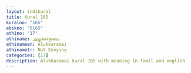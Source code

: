 ```yaml
---
layout: indikural
title: Kural 165
kuralno: "165"
abskno: "0165"
athino: "17"
athiname: அழுக்காறாமை
athinameen: Alukkaramai
athinametr: Not Envying
categories: [17]
description: Alukkaramai kural 165 with meaning in tamil and english 
---
```


